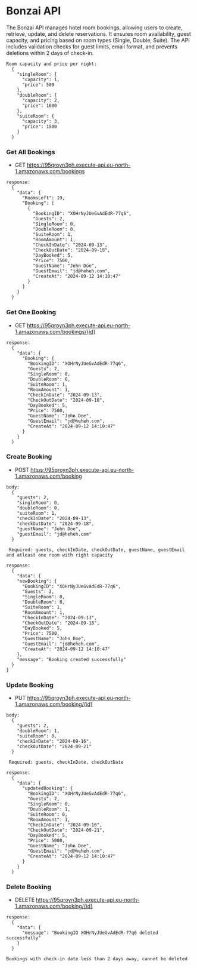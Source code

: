 # Bonzai API

The Bonzai API manages hotel room bookings, allowing users to create, retrieve, update, and delete reservations. It ensures room availability, guest capacity, and pricing based on room types (Single, Double, Suite). The API includes validation checks for guest limits, email format, and prevents deletions within 2 days of check-in.

```
Room capacity and price per night:
  {
    "singleRoom": {
      "capacity": 1,
      "price": 500
    },
    "doubleRoom": {
      "capacity": 2,
      "price": 1000
    },
    "suiteRoom": {
      "capacity": 3,
      "price": 1500
    }
  }
```

### Get All Bookings

- GET https://95qroyn3ph.execute-api.eu-north-1.amazonaws.com/bookings

```
response:
  {
    "data": {
      "RoomsLeft": 19,
      "Booking": [
        {
          "BookingID": "XOHrNyJUeGvAdEdR-77q6",
          "Guests": 2,
          "SingleRoom": 0,
          "DoubleRoom": 0,
          "SuiteRoom": 1,
          "RoomAmount": 1,
          "CheckInDate": "2024-09-13",
          "CheckOutDate": "2024-09-18",
          "DayBooked": 5,
          "Price": 7500,
          "GuestName": "John Doe",
          "GuestEmail": "jd@heheh.com",
          "CreateAt": "2024-09-12 14:10:47"
        }
      ]
    }
  }

```

### Get One Booking

- GET https://95qroyn3ph.execute-api.eu-north-1.amazonaws.com/bookings/{id}

```
response:
  {
    "data": {
      "Booking": {
        "BookingID": "XOHrNyJUeGvAdEdR-77q6",
        "Guests": 2,
        "SingleRoom": 0,
        "DoubleRoom": 0,
        "SuiteRoom": 1,
        "RoomAmount": 1,
        "CheckInDate": "2024-09-13",
        "CheckOutDate": "2024-09-18",
        "DayBooked": 5,
        "Price": 7500,
        "GuestName": "John Doe",
        "GuestEmail": "jd@heheh.com",
        "CreateAt": "2024-09-12 14:10:47"
      }
    }
  }
```

### Create Booking

- POST https://95qroyn3ph.execute-api.eu-north-1.amazonaws.com/booking

```
body:
  {
    "guests": 2,
    "singleRoom": 0,
    "doubleRoom": 0,
    "suiteRoom": 1,
    "checkInDate": "2024-09-13",
    "checkOutDate": "2024-09-18",
    "guestName": "John Doe",
    "guestEmail": "jd@heheh.com"
  }

 Required: guests, checkInDate, checkOutDate, guestName, guestEmail and atleast one room with right capacity

```

```
response:
  {
    "data": {
    "newBooking": {
      "BookingID": "XOHrNyJUeGvAdEdR-77q6",
      "Guests": 2,
      "SingleRoom": 0,
      "DoubleRoom": 0,
      "SuiteRoom": 1,
      "RoomAmount": 1,
      "CheckInDate": "2024-09-13",
      "CheckOutDate": "2024-09-18",
      "DayBooked": 5,
      "Price": 7500,
      "GuestName": "John Doe",
      "GuestEmail": "jd@heheh.com",
      "CreateAt": "2024-09-12 14:10:47"
    },
    "message": "Booking created successfully"
  }
}
```

### Update Booking

- PUT https://95qroyn3ph.execute-api.eu-north-1.amazonaws.com/booking/{id}

```
body:
  {
    "guests": 2,
    "doubleRoom": 1,
    "suiteRoom": 0,
    "checkInDate": "2024-09-16",
    "checkOutDate": "2024-09-21"
  }

 Required: guests, checkInDate, checkOutDate
```

```
response:
  {
    "data": {
      "updatedBooking": {
        "BookingID": "XOHrNyJUeGvAdEdR-77q6",
        "Guests": 2,
        "SingleRoom": 0,
        "DoubleRoom": 1,
        "SuiteRoom": 0,
        "RoomAmount": 1,
        "CheckInDate": "2024-09-16",
        "CheckOutDate": "2024-09-21",
        "DayBooked": 5,
        "Price": 5000,
        "GuestName": "John Doe",
        "GuestEmail": "jd@heheh.com",
        "CreateAt": "2024-09-12 14:10:47"
      }
    }
  }
```

### Delete Booking

- DELETE https://95qroyn3ph.execute-api.eu-north-1.amazonaws.com/booking/{id}

```
response:
  {
    "data": {
      "message": "BookingID XOHrNyJUeGvAdEdR-77q6 deleted successfully"
    }
  }

Bookings with check-in date less than 2 days away, cannot be deleted
```
